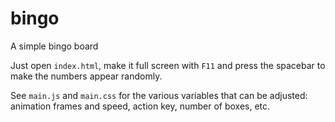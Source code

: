 # bingo

A simple bingo board

Just open `index.html`, make it full screen with `F11` and press the spacebar to make the numbers appear randomly.

See `main.js` and `main.css` for the various variables that can be adjusted: animation frames and speed, action key, number of boxes, etc.
